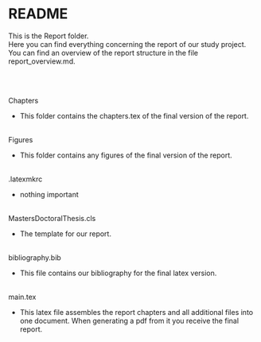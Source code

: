 # README

This is the Report folder.  
Here you can find everything concerning the report of our study project.  
You can find an overview of the report structure in the file report_overview.md.  
  
 <br/>
 <br/>
   
Chapters
* This folder contains the chapters.tex of the final version of the report.
  <br/>
  <br/>
  
Figures
* This folder contains any figures of the final version of the report.
  <br/>
  <br/>
  
.latexmkrc
* nothing important
  <br/>
  <br/>
  
MastersDoctoralThesis.cls
* The template for our report.
  <br/>
  <br/>
  
bibliography.bib
* This file contains our bibliography for the final latex version.
  <br/>
  <br/>
  
main.tex
* This latex file assembles the report chapters and all additional files into one document. When generating a pdf from it you receive the final report.
  <br/>
  <br/>
  
  
